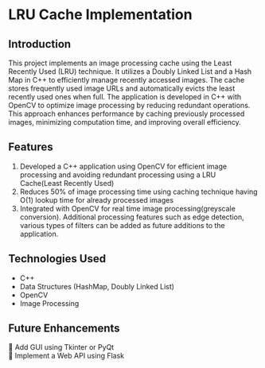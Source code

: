 # LRU Cache Implementation  

## Introduction  
This project implements an image processing cache using the Least Recently Used (LRU) technique. It utilizes a Doubly Linked List and a Hash Map in C++ to efficiently manage recently accessed images. The cache stores frequently used image URLs and automatically evicts the least recently used ones when full.
The application is developed in C++ with OpenCV to optimize image processing by reducing redundant operations. This approach enhances performance by caching previously processed images, minimizing computation time, and improving overall efficiency.

## Features  
1) Developed a C++ application using OpenCV for efficient image processing and avoiding redundant
 processing using a LRU Cache(Least Recently Used) 
2) Reduces 50% of image processing time using caching technique having O(1) lookup time for
 already processed images  
3) Integrated with OpenCV for real time image processing(greyscale conversion). Additional
 processing features such as edge detection, various types of filters can be added as future
 additions to the application.  

## Technologies Used  
- C++  
- Data Structures (HashMap, Doubly Linked List)
- OpenCV
- Image Processing

## Future Enhancements  
🔹 Add GUI using Tkinter or PyQt  
🔹 Implement a Web API using Flask  


